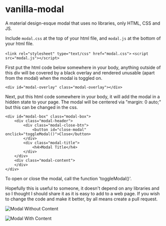 # vanilla-modal
A material design-esque modal that uses no libraries, only HTML, CSS and JS.

Include ```modal.css``` at the top of your html file, and ```modal.js``` at the bottom of your html file.

```<link rel="stylesheet" type="text/css" href="modal.css">```
```<script src="modal.js"></script>```

First put the html code below somewhere in your body, anything outside of this div will be covered
by a black overlay and rendered unusable (apart from the modal) when the modal is toggled on.

```<div id="modal-overlay" class="modal-overlay"></div>```

Next, put this html code somewhere in your body, it will add the modal in a hidden state to your page.
The modal will be centered via "margin: 0 auto;" but this can be changed in the css.

```
<div id="modal-box" class="modal-box">
    <div class="modal-header">
        <div class="modal-close-btn">
            <button id="close-modal" onclick="toggleModal()">Close</button>
        </div>
        <div class="modal-title">
            <h4>Modal Title</h4>
        </div>
    </div>
    <div class="modal-content">
    </div>
</div>
```

To open or close the modal, call the function 'toggleModal()'.

Hopefully this is useful to someone, it doesn't depend on any libraries and so I thought I should share it as it is easy to add to a web page. If you wish to change the code and make it better, by all means create a pull request.

![Modal Without Content](https://user-images.githubusercontent.com/11336751/29475786-2e37be42-8459-11e7-942d-7d71c806d140.PNG "Modal Without Content")

![Modal With Content](https://user-images.githubusercontent.com/11336751/29475741-0205a96a-8459-11e7-85c2-b8a6fa0517d6.PNG "Modal With Content")


